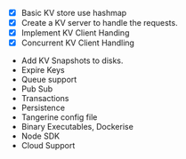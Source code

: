 - [X] Basic KV store use hashmap 
- [X] Create a KV server to handle the requests.
- [X] Implement KV Client Handing
- [X] Concurrent KV Client Handling
- Add KV Snapshots to disks.
- Expire Keys
- Queue support
- Pub Sub
- Transactions
- Persistence
- Tangerine config file
- Binary Executables, Dockerise 
- Node SDK
- Cloud Support